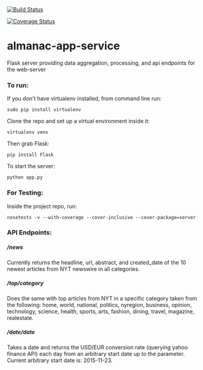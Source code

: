 [![Build Status](https://circleci.com/gh/almanac-news/almanac-app-service.svg?style=shield&circle-token=:circle-token)](https://circleci.com/gh/almanac-news/almanac-app-service.svg?style=shield&circle-token=:circle-token)

[![Coverage Status](https://coveralls.io/repos/almanac-news/almanac-app-service/badge.svg?branch=dev&service=github)](https://coveralls.io/github/almanac-news/almanac-app-service?branch=dev)

# almanac-app-service
Flask server providing data aggregation, processing, and api endpoints for the web-server

### To run:

If you don't have virtualenv installed, from command line run:

`sudo pip install virtualenv`

Clone the repo and set up a virtual environment inside it:

`virtualenv venv`

Then grab Flask:

`pip install Flask`

To start the server:

`python app.py`

### For Testing:

Inside the project repo, run:

`nosetests -v --with-coverage --cover-inclusive --cover-package=server`

### API Endpoints:

##### /news
Currently returns the headline, url, abstract, and created_date of the 10 newest articles from NYT newswire in all categories.


##### /top/_category_
Does the same with top articles from NYT in a specific category taken from the following: home, world, national, politics, nyregion, business, opinion,
technology, science, health, sports, arts, fashion, dining, travel, magazine, realestate.

##### /date/_date_
Takes a date and returns the USD/EUR conversion rate (querying yahoo finance API) each day from an arbitrary start date up to the parameter. Current arbitrary start date is: 2015-11-23.
